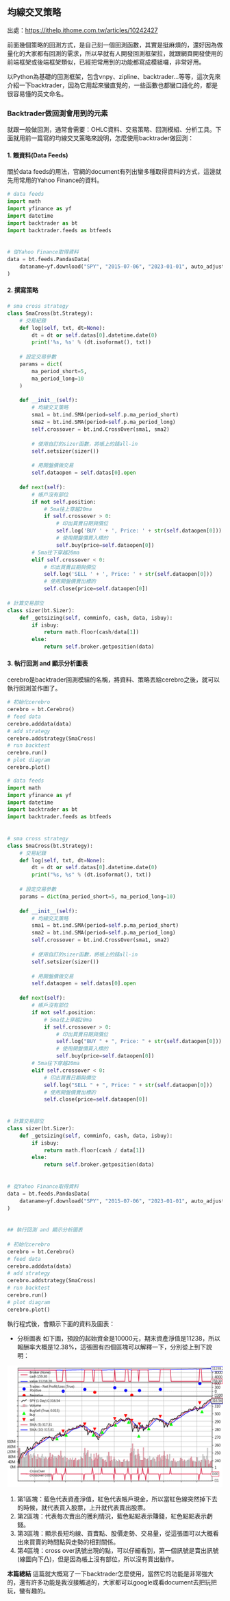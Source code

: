 ## 均線交叉策略

出處：https://ithelp.ithome.com.tw/articles/10242427



前面幾個策略的回測方式，是自己刻一個回測函數，其實是挺麻煩的，還好因為做量化的大家都有回測的需求，所以早就有人開發回測框架拉，就跟網頁開發使用的前端框架或後端框架類似，已經把常用到的功能都寫成模組囉，非常好用。

以Python為基礎的回測框架，包含vnpy、zipline、backtrader...等等，這次先來介紹一下backtrader，因為它用起來蠻直覺的，一些函數也都蠻口語化的，都是很容易懂的英文命名。

### Backtrader做回測會用到的元素

就跟一般做回測，通常會需要：OHLC資料、交易策略、回測模組、分析工具。下面就用前一篇寫的均線交叉策略來說明，怎麼使用backtrader做回測：

#### 1. 餵資料(Data Feeds)

關於data feeds的用法，官網的document有列出蠻多種取得資料的方式，這邊就先用常用的Yahoo Finance的資料。

```python
# data feeds
import math
import yfinance as yf
import datetime
import backtrader as bt
import backtrader.feeds as btfeeds


# 從Yahoo Finance取得資料
data = bt.feeds.PandasData(
    dataname=yf.download("SPY", "2015-07-06", "2023-01-01", auto_adjust=True)
)
```

#### 2. 撰寫策略

```python
# sma cross strategy
class SmaCross(bt.Strategy):
    # 交易紀錄
    def log(self, txt, dt=None):
        dt = dt or self.datas[0].datetime.date(0)
        print('%s, %s' % (dt.isoformat(), txt))
    
    # 設定交易參數
    params = dict(
        ma_period_short=5,
        ma_period_long=10
    )

    def __init__(self):
        # 均線交叉策略
        sma1 = bt.ind.SMA(period=self.p.ma_period_short)
        sma2 = bt.ind.SMA(period=self.p.ma_period_long)
        self.crossover = bt.ind.CrossOver(sma1, sma2)
        
        # 使用自訂的sizer函數，將帳上的錢all-in
        self.setsizer(sizer())
        
        # 用開盤價做交易
        self.dataopen = self.datas[0].open

    def next(self):
        # 帳戶沒有部位
        if not self.position:
            # 5ma往上穿越20ma
            if self.crossover > 0:
                # 印出買賣日期與價位
                self.log('BUY ' + ', Price: ' + str(self.dataopen[0]))
                # 使用開盤價買入標的
                self.buy(price=self.dataopen[0])
        # 5ma往下穿越20ma
        elif self.crossover < 0:
            # 印出買賣日期與價位
            self.log('SELL ' + ', Price: ' + str(self.dataopen[0]))
            # 使用開盤價賣出標的
            self.close(price=self.dataopen[0])

# 計算交易部位
class sizer(bt.Sizer):
    def _getsizing(self, comminfo, cash, data, isbuy):
        if isbuy:
            return math.floor(cash/data[1])
        else:
            return self.broker.getposition(data)
```

#### 3. 執行回測 and 顯示分析圖表

cerebro是backtrader回測模組的名稱，將資料、策略丟給cerebro之後，就可以執行回測並作圖了。

```python
# 初始化cerebro
cerebro = bt.Cerebro()
# feed data
cerebro.adddata(data)
# add strategy
cerebro.addstrategy(SmaCross)
# run backtest
cerebro.run()
# plot diagram
cerebro.plot()
```



```python
# data feeds
import math
import yfinance as yf
import datetime
import backtrader as bt
import backtrader.feeds as btfeeds


# sma cross strategy
class SmaCross(bt.Strategy):
    # 交易紀錄
    def log(self, txt, dt=None):
        dt = dt or self.datas[0].datetime.date(0)
        print("%s, %s" % (dt.isoformat(), txt))

    # 設定交易參數
    params = dict(ma_period_short=5, ma_period_long=10)

    def __init__(self):
        # 均線交叉策略
        sma1 = bt.ind.SMA(period=self.p.ma_period_short)
        sma2 = bt.ind.SMA(period=self.p.ma_period_long)
        self.crossover = bt.ind.CrossOver(sma1, sma2)

        # 使用自訂的sizer函數，將帳上的錢all-in
        self.setsizer(sizer())

        # 用開盤價做交易
        self.dataopen = self.datas[0].open

    def next(self):
        # 帳戶沒有部位
        if not self.position:
            # 5ma往上穿越20ma
            if self.crossover > 0:
                # 印出買賣日期與價位
                self.log("BUY " + ", Price: " + str(self.dataopen[0]))
                # 使用開盤價買入標的
                self.buy(price=self.dataopen[0])
        # 5ma往下穿越20ma
        elif self.crossover < 0:
            # 印出買賣日期與價位
            self.log("SELL " + ", Price: " + str(self.dataopen[0]))
            # 使用開盤價賣出標的
            self.close(price=self.dataopen[0])


# 計算交易部位
class sizer(bt.Sizer):
    def _getsizing(self, comminfo, cash, data, isbuy):
        if isbuy:
            return math.floor(cash / data[1])
        else:
            return self.broker.getposition(data)


# 從Yahoo Finance取得資料
data = bt.feeds.PandasData(
    dataname=yf.download("SPY", "2015-07-06", "2023-01-01", auto_adjust=True)
)


## 執行回測 and 顯示分析圖表

# 初始化cerebro
cerebro = bt.Cerebro()
# feed data
cerebro.adddata(data)
# add strategy
cerebro.addstrategy(SmaCross)
# run backtest
cerebro.run()
# plot diagram
cerebro.plot()
```





執行程式後，會顯示下面的資料及圖表：

- 分析圖表
  如下圖，預設的起始資金是10000元，期末資產淨值是11238，所以報酬率大概是12.38%，這張圖有四個區塊可以解釋一下，分別從上到下說明：

![img](../images/9rtWHCZ.png)

1. 第1區塊：藍色代表資產淨值，紅色代表帳戶現金，所以當紅色線突然掉下去的時候，就代表買入股票，上升就代表賣出股票。
2. 第2區塊：代表每次賣出的獲利情況，藍色點點表示賺錢，紅色點點表示虧錢。
3. 第3區塊：顯示長短均線、買賣點、股價走勢、交易量，從這張圖可以大概看出來買賣的時間點與走勢的相對關係。
4. 第4區塊：cross over訊號出現的點，可以仔細看到，第一個訊號是賣出訊號(線圖向下凸)，但是因為帳上沒有部位，所以沒有賣出動作。

**本篇總結**
這篇就大概寫了一下backtrader怎麼使用，當然它的功能是非常強大的，還有許多功能是我沒接觸過的，大家都可以google或看document去把玩把玩，蠻有趣的。